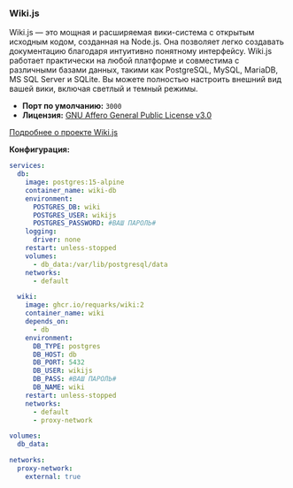 ### Wiki.js

Wiki.js — это мощная и расширяемая вики-система с открытым исходным кодом, созданная на Node.js. Она позволяет легко создавать документацию благодаря интуитивно понятному интерфейсу. Wiki.js работает практически на любой платформе и совместима с различными базами данных, такими как PostgreSQL, MySQL, MariaDB, MS SQL Server и SQLite. Вы можете полностью настроить внешний вид вашей вики, включая светлый и темный режимы.

*   **Порт по умолчанию:** `3000`
*   **Лицензия:** [GNU Affero General Public License v3.0](https://github.com/requarks/wiki/blob/main/LICENSE)

[Подробнее о проекте Wiki.js](https://js.wiki/)

**Конфигурация:**
```yaml
services:
  db:
    image: postgres:15-alpine
    container_name: wiki-db
    environment:
      POSTGRES_DB: wiki
      POSTGRES_USER: wikijs
      POSTGRES_PASSWORD: #ВАШ ПАРОЛЬ#
    logging:
      driver: none
    restart: unless-stopped
    volumes:
      - db_data:/var/lib/postgresql/data
    networks:
      - default

  wiki:
    image: ghcr.io/requarks/wiki:2
    container_name: wiki
    depends_on:
      - db
    environment:
      DB_TYPE: postgres
      DB_HOST: db
      DB_PORT: 5432
      DB_USER: wikijs
      DB_PASS: #ВАШ ПАРОЛЬ#
      DB_NAME: wiki
    restart: unless-stopped
    networks:
      - default
      - proxy-network

volumes:
  db_data:

networks:
  proxy-network:
    external: true
```
